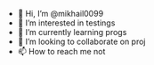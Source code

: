 - 👋 Hi, I’m @mikhail0099
- 👀 I’m interested in testings  
- 🌱 I’m currently learning progs
- 💞️ I’m looking to collaborate on proj
- 📫 How to reach me not

<!---
mikhail0099/mikhail0099 is a ✨ special ✨ repository because its `README.md` (this file) appears on your GitHub profile.
You can click the Preview link to take a look at your changes.
--->
